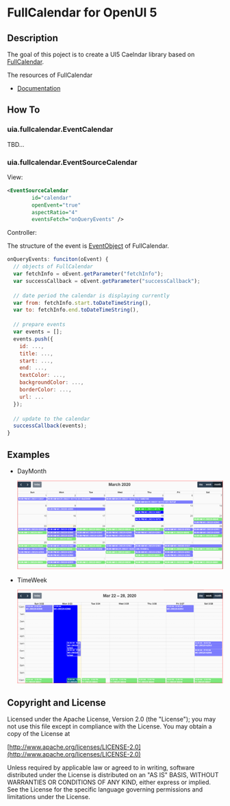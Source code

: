 FullCalendar for OpenUI 5
===
## Description
The goal of this poject is to create a UI5 Caelndar library based on [FullCalendar](https://fullcalendar.io/).

The resources of FullCalendar

* [Documentation](https://fullcalendar.io/docs#toc)

## How To

### uia.fullcalendar.EventCalendar

TBD...

### uia.fullcalendar.EventSourceCalendar

View:
```xml
<EventSourceCalendar
        id="calendar"
        openEvent="true"
        aspectRatio="4"
        eventsFetch="onQueryEvents" />
```

Controller:

The structure of the event is [EventObject](https://fullcalendar.io/docs/event-object) of FullCalendar.


```js
onQueryEvents: funciton(oEvent) {
  // objects of FullCalendar
  var fetchInfo = oEvent.getParameter("fetchInfo");
  var successCallback = oEvent.getParameter("successCallback");

  // date period the calendar is displaying currently
  var from: fetchInfo.start.toDateTimeString(),
  var to: fetchInfo.end.toDateTimeString(),

  // prepare events
  var events = [];
  events.push({
    id: ...,
    title: ...,
    start: ...,
    end: ...,
    textColor: ...,
    backgroundColor: ...,
    borderColor: ...,
    url: ...
  });

  // update to the calendar
  successCallback(events);
}
```

## Examples

* DayMonth

  ![DayMonth](images/calendar1.png)

* TimeWeek

  ![DayMonth](images/calendar2.png)

## Copyright and License

Licensed under the Apache License, Version 2.0 (the "License");
you may not use this file except in compliance with the License.
You may obtain a copy of the License at

[http://www.apache.org/licenses/LICENSE-2.0](http://www.apache.org/licenses/LICENSE-2.0)

Unless required by applicable law or agreed to in writing, software
distributed under the License is distributed on an "AS IS" BASIS,
WITHOUT WARRANTIES OR CONDITIONS OF ANY KIND, either express or implied.
See the License for the specific language governing permissions and
limitations under the License.
